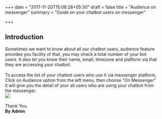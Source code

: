 +++
date = "2017-11-20T15:06:28+05:30"
draft = false
title = "Audience on messenger"
summary = "Guide on your chatbot users on messenger"

+++

<section markdown=1 id="intro-section" class="doc-section">


<h2>Introduction</h2>

Sometimes we want to know about all our chatbot users, audience feature provides you facility of that, you may check a total number of your bot users. It also let you know their name, email, timezone and platform via that they are accessing your chatbot.
<br /> <br/>
To access the list of your chatbot users who use it via messenger platform, Click on Audience option from the left menu, then choose "On Messenger" it will give you the detail of your all users who are using your chatbot from the messenger.
<br />
<img src="https://zirkidocs.gitlab.io/assets/images/Audience/messenger.gif" class="post-image" />
<br /><br />
Thank You.<br />
<b>By Admin</b>
</section>
